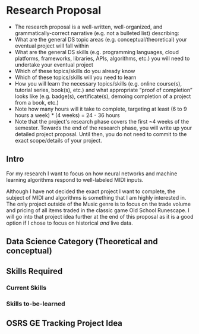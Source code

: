 # Research Proposal

* The research proposal is a well-written, well-organized, and grammatically-correct narrative (e.g. not a bulleted list) describing:
* What are the general DS topic areas (e.g. conceptual/theoretical) your eventual project will fall within
* What are the general DS skills (e.g. programming languages, cloud platforms, frameworks, libraries, APIs, algorithms, etc.) you will need to undertake your eventual project
* Which of these topics/skills do you already know
* Which of these topics/skills will you need to learn
* How you will learn the necessary topics/skills (e.g. online course(s), tutorial series, book(s), etc.) and what appropriate “proof of completion” looks like (e.g. badge(s), certificate(s), demoing completion of a project from a book, etc.)
* Note how many hours will it take to complete, targeting at least (6 to 9 hours a week) * (4 weeks) = 24 - 36 hours
* Note that the project's research phase covers the first ~4 weeks of the semester. Towards the end of the research phase, you will write up your detailed project proposal. Until then, you do not need to commit to the exact scope/details of your project.
  
## Intro

For my research I want to focus on how neural networks and machine learning algorithms respond to well-labeled MIDI inputs.

Although I have not decided the exact project I want to complete, the subject of MIDI and algorithms is something that I am highly interested in. The only project outside of the Music genre is to focus on the trade volume and pricing of all items traded in the classic game Old School Runescape. I will go into that project idea further at the end of this proposal as it is a good option if I chose to focus on historical *and* live data.

## Data Science Category (Theoretical and conceptual)

## Skills Required

### Current Skills

### Skills to-be-learned

## OSRS GE Tracking Project Idea

